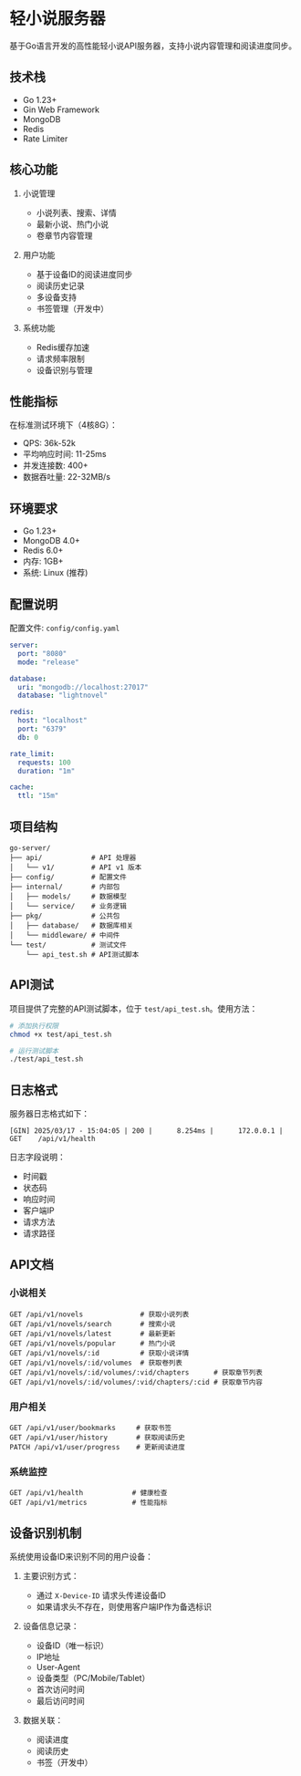 # 轻小说服务器

基于Go语言开发的高性能轻小说API服务器，支持小说内容管理和阅读进度同步。

## 技术栈

- Go 1.23+
- Gin Web Framework
- MongoDB
- Redis
- Rate Limiter

## 核心功能

1. 小说管理
   - 小说列表、搜索、详情
   - 最新小说、热门小说
   - 卷章节内容管理

2. 用户功能
   - 基于设备ID的阅读进度同步
   - 阅读历史记录
   - 多设备支持
   - 书签管理（开发中）

3. 系统功能
   - Redis缓存加速
   - 请求频率限制
   - 设备识别与管理

## 性能指标

在标准测试环境下（4核8G）：

- QPS: 36k-52k
- 平均响应时间: 11-25ms
- 并发连接数: 400+
- 数据吞吐量: 22-32MB/s

## 环境要求

- Go 1.23+
- MongoDB 4.0+
- Redis 6.0+
- 内存: 1GB+
- 系统: Linux (推荐)

## 配置说明

配置文件: `config/config.yaml`

```yaml
server:
  port: "8080"
  mode: "release"

database:
  uri: "mongodb://localhost:27017"
  database: "lightnovel"

redis:
  host: "localhost"
  port: "6379"
  db: 0

rate_limit:
  requests: 100
  duration: "1m"

cache:
  ttl: "15m"
```

## 项目结构

```
go-server/
├── api/            # API 处理器
│   └── v1/         # API v1 版本
├── config/         # 配置文件
├── internal/       # 内部包
│   ├── models/     # 数据模型
│   └── service/    # 业务逻辑
├── pkg/            # 公共包
│   ├── database/   # 数据库相关
│   └── middleware/ # 中间件
└── test/           # 测试文件
    └── api_test.sh # API测试脚本
```

## API测试

项目提供了完整的API测试脚本，位于 `test/api_test.sh`。使用方法：

```bash
# 添加执行权限
chmod +x test/api_test.sh

# 运行测试脚本
./test/api_test.sh
```

## 日志格式

服务器日志格式如下：

```
[GIN] 2025/03/17 - 15:04:05 | 200 |      8.254ms |      172.0.0.1 | GET    /api/v1/health
```

日志字段说明：

- 时间戳
- 状态码
- 响应时间
- 客户端IP
- 请求方法
- 请求路径

## API文档

### 小说相关

```
GET /api/v1/novels              # 获取小说列表
GET /api/v1/novels/search       # 搜索小说
GET /api/v1/novels/latest       # 最新更新
GET /api/v1/novels/popular      # 热门小说
GET /api/v1/novels/:id          # 获取小说详情
GET /api/v1/novels/:id/volumes  # 获取卷列表
GET /api/v1/novels/:id/volumes/:vid/chapters      # 获取章节列表
GET /api/v1/novels/:id/volumes/:vid/chapters/:cid # 获取章节内容
```

### 用户相关

```
GET /api/v1/user/bookmarks     # 获取书签
GET /api/v1/user/history       # 获取阅读历史
PATCH /api/v1/user/progress    # 更新阅读进度
```

### 系统监控

```
GET /api/v1/health            # 健康检查
GET /api/v1/metrics           # 性能指标
```

## 设备识别机制

系统使用设备ID来识别不同的用户设备：

1. 主要识别方式：
   - 通过 `X-Device-ID` 请求头传递设备ID
   - 如果请求头不存在，则使用客户端IP作为备选标识

2. 设备信息记录：
   - 设备ID（唯一标识）
   - IP地址
   - User-Agent
   - 设备类型（PC/Mobile/Tablet）
   - 首次访问时间
   - 最后访问时间

3. 数据关联：
   - 阅读进度
   - 阅读历史
   - 书签（开发中）
